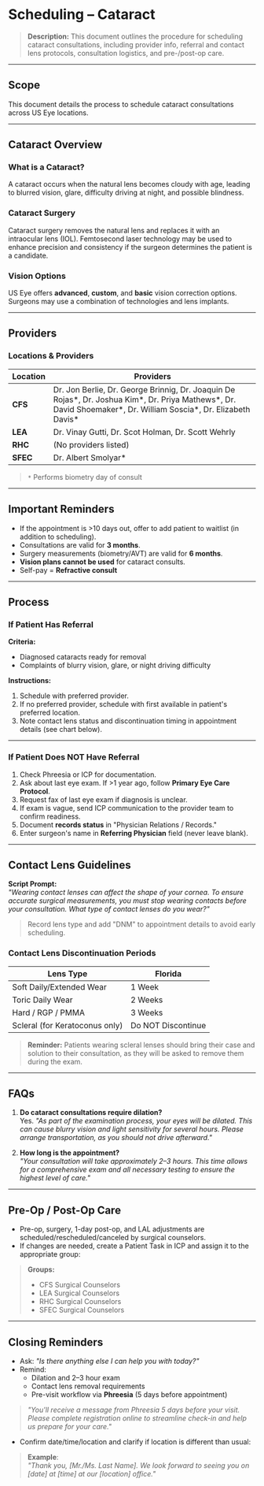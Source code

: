 # Scheduling – Cataract

> **Description:** This document outlines the procedure for scheduling cataract consultations, including provider info, referral and contact lens protocols, consultation logistics, and pre-/post-op care.

---

## Scope

This document details the process to schedule cataract consultations across US Eye locations.

---

## Cataract Overview

### What is a Cataract?

A cataract occurs when the natural lens becomes cloudy with age, leading to blurred vision, glare, difficulty driving at night, and possible blindness.

### Cataract Surgery

Cataract surgery removes the natural lens and replaces it with an intraocular lens (IOL). Femtosecond laser technology may be used to enhance precision and consistency if the surgeon determines the patient is a candidate.

### Vision Options

US Eye offers **advanced**, **custom**, and **basic** vision correction options. Surgeons may use a combination of technologies and lens implants.

---

## Providers

### Locations & Providers

| Location | Providers |
| -------- | --------- |
| **CFS**  | Dr. Jon Berlie, Dr. George Brinnig, Dr. Joaquin De Rojas\*, Dr. Joshua Kim\*, Dr. Priya Mathews\*, Dr. David Shoemaker\*, Dr. William Soscia\*, Dr. Elizabeth Davis\* |
| **LEA**  | Dr. Vinay Gutti, Dr. Scot Holman, Dr. Scott Wehrly |
| **RHC**  | (No providers listed) |
| **SFEC** | Dr. Albert Smolyar\* |

> `*` Performs biometry day of consult

---

## Important Reminders

- If the appointment is >10 days out, offer to add patient to waitlist (in addition to scheduling).
- Consultations are valid for **3 months**.
- Surgery measurements (biometry/AVT) are valid for **6 months**.
- **Vision plans cannot be used** for cataract consults.
- Self-pay = **Refractive consult**

---

## Process

### If Patient Has Referral

**Criteria:**

- Diagnosed cataracts ready for removal
- Complaints of blurry vision, glare, or night driving difficulty

**Instructions:**

1. Schedule with preferred provider.
2. If no preferred provider, schedule with first available in patient's preferred location.
3. Note contact lens status and discontinuation timing in appointment details (see chart below).

---

### If Patient Does NOT Have Referral

1. Check Phreesia or ICP for documentation.
2. Ask about last eye exam. If >1 year ago, follow **Primary Eye Care Protocol**.
3. Request fax of last eye exam if diagnosis is unclear.
4. If exam is vague, send ICP communication to the provider team to confirm readiness.
5. Document **records status** in "Physician Relations / Records."
6. Enter surgeon's name in **Referring Physician** field (never leave blank).

---

## Contact Lens Guidelines

**Script Prompt:**  
*"Wearing contact lenses can affect the shape of your cornea. To ensure accurate surgical measurements, you must stop wearing contacts before your consultation. What type of contact lenses do you wear?"*

> Record lens type and add "DNM" to appointment details to avoid early scheduling.

### Contact Lens Discontinuation Periods

| Lens Type                      | Florida            |
| ------------------------------ | ------------------ |
| Soft Daily/Extended Wear       | 1 Week             |
| Toric Daily Wear               | 2 Weeks            |
| Hard / RGP / PMMA              | 3 Weeks            |
| Scleral (for Keratoconus only) | Do NOT Discontinue |

> **Reminder:** Patients wearing scleral lenses should bring their case and solution to their consultation, as they will be asked to remove them during the exam.

---

## FAQs

1. **Do cataract consultations require dilation?**  
   Yes. _"As part of the examination process, your eyes will be dilated. This can cause blurry vision and light sensitivity for several hours. Please arrange transportation, as you should not drive afterward."_

2. **How long is the appointment?**  
   _"Your consultation will take approximately 2–3 hours. This time allows for a comprehensive exam and all necessary testing to ensure the highest level of care."_

---

## Pre-Op / Post-Op Care

- Pre-op, surgery, 1-day post-op, and LAL adjustments are scheduled/rescheduled/canceled by surgical counselors.
- If changes are needed, create a Patient Task in ICP and assign it to the appropriate group:

> **Groups:**  
> - CFS Surgical Counselors  
> - LEA Surgical Counselors  
> - RHC Surgical Counselors  
> - SFEC Surgical Counselors

---

## Closing Reminders

- Ask: _"Is there anything else I can help you with today?"_
- Remind:
  - Dilation and 2–3 hour exam
  - Contact lens removal requirements
  - Pre-visit workflow via **Phreesia** (5 days before appointment)

> _"You'll receive a message from Phreesia 5 days before your visit. Please complete registration online to streamline check-in and help us prepare for your care."_

- Confirm date/time/location and clarify if location is different than usual:

> **Example**:  
> _"Thank you, [Mr./Ms. Last Name]. We look forward to seeing you on [date] at [time] at our [location] office."_ 